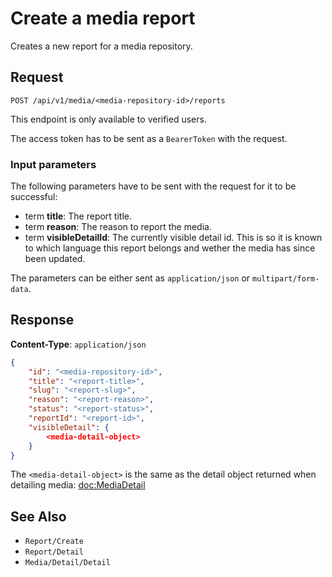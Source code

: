 # Create a media report

Creates a new report for a media repository.

## Request

    POST /api/v1/media/<media-repository-id>/reports

This endpoint is only available to verified users.

The access token has to be sent as a `BearerToken` with the request.

### Input parameters

The following parameters have to be sent with the request for it to be successful:

- term **title**: The report title.
- term **reason**: The reason to report the media.
- term **visibleDetailId**: The currently visible detail id. This is so it is known to which language this report belongs and wether the media has since been updated.

The parameters can be either sent as `application/json` or `multipart/form-data`.

## Response

**Content-Type**: `application/json`

```json
{
    "id": "<media-repository-id>",
    "title": "<report-title>",
    "slug": "<report-slug>",
    "reason": "<report-reason>",
    "status": "<report-status>",
    "reportId": "<report-id>",
    "visibleDetail": {
        <media-detail-object>
    }
}
```

The `<media-detail-object>` is the same as the detail object returned when detailing media: <doc:MediaDetail>

## See Also

* ``Report/Create``
* ``Report/Detail``
* ``Media/Detail/Detail``
